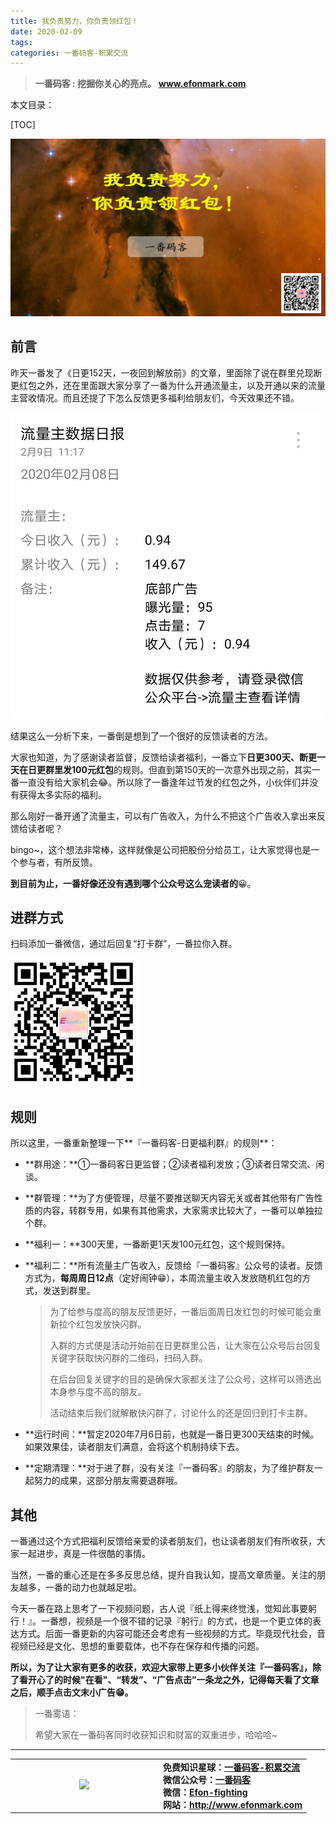 ```yaml
---
title: 我负责努力，你负责领红包！
date: 2020-02-09
tags: 
categories: 一番码客-积累交流
---
```


> **一番码客 : 挖掘你关心的亮点。**
> **www.efonmark.com**

本文目录：

[TOC]

![image-20200209224411138](2020-02-09-我负责努力，你负责领红包！/image-20200209224411138.png)

<!--more-->

## 前言

昨天一番发了《日更152天，一夜回到解放前》的文章，里面除了说在群里兑现断更红包之外，还在里面跟大家分享了一番为什么开通流量主，以及开通以来的流量主营收情况。而且还提了下怎么反馈更多福利给朋友们，今天效果还不错。

![image-20200209231028094](2020-02-09-我负责努力，你负责领红包！/image-20200209231028094.png)

结果这么一分析下来，一番倒是想到了一个很好的反馈读者的方法。

大家也知道，为了感谢读者监督，反馈给读者福利，一番立下**日更300天、断更一天在日更群里发100元红包**的规则。但直到第150天的一次意外出现之前，其实一番一直没有给大家机会😂。所以除了一番逢年过节发的红包之外，小伙伴们并没有获得太多实际的福利。

那么刚好一番开通了流量主，可以有广告收入，为什么不把这个广告收入拿出来反馈给读者呢？

bingo~，这个想法非常棒，这样就像是公司把股份分给员工，让大家觉得也是一个参与者，有所反馈。

**到目前为止，一番好像还没有遇到哪个公众号这么宠读者的**😀。

## 进群方式

扫码添加一番微信，通过后回复“打卡群”，一番拉你入群。

![image-20200210010903347](2020-02-09-我负责努力，你负责领红包！/image-20200210010903347.png)

## 规则

所以这里，一番重新整理一下**『一番码客-日更福利群』的规则**：

* **群用途：**①一番码客日更监督；②读者福利发放；③读者日常交流、闲谈。

* **群管理：**为了方便管理，尽量不要推送聊天内容无关或者其他带有广告性质的内容，转群专用，如果有其他需求，大家需求比较大了，一番可以单独拉个群。

* **福利一：**300天里，一番断更1天发100元红包，这个规则保持。

* **福利二：**所有流量主广告收入，反馈给『一番码客』公众号的读者。反馈方式为，**每周周日12点**（定好闹钟😁），本周流量主收入发放随机红包的方式，发送到群里。

    > 为了给参与度高的朋友反馈更好，一番后面周日发红包的时候可能会重新拉个红包发放快闪群。
    >
    > 入群的方式便是活动开始前在日更群里公告，让大家在公众号后台回复关键字获取快闪群的二维码，扫码入群。
    >
    > 在后台回复关键字的目的是确保大家都关注了公众号，这样可以筛选出本身参与度不高的朋友。
    >
    > 活动结束后我们就解散快闪群了，讨论什么的还是回归到打卡主群。

* **运行时间：**暂定2020年7月6日前，也就是一番日更300天结束的时候。如果效果佳，读者朋友们满意，会将这个机制持续下去。

* **定期清理：**对于进了群，没有关注『一番码客』的朋友，为了维护群友一起努力的成果，这部分朋友需要退群哦。

## 其他

一番通过这个方式把福利反馈给亲爱的读者朋友们，也让读者朋友们有所收获，大家一起进步，真是一件很酷的事情。

当然，一番的重心还是在多多反思总结，提升自我认知，提高文章质量。关注的朋友越多，一番的动力也就越足啦。

今天一番在路上思考了一下视频问题，古人说『纸上得来终觉浅，觉知此事要躬行！』。一番想，视频是一个很不错的记录『躬行』的方式，也是一个更立体的表达方式。后面一番更新的内容可能还会考虑有一些视频的方式。毕竟现代社会，音视频已经是文化、思想的重要载体，也不存在保存和传播的问题。

**所以，为了让大家有更多的收获，欢迎大家带上更多小伙伴关注『一番码客』，除了看开心了的时候"在看"、“转发”、“广告点击”一条龙之外，记得每天看了文章之后，顺手点击文末小广告😁。**

> 一番雾语：
>
> 希望大家在一番码客同时收获知识和财富的双重进步，哈哈哈~

------

<table>
<tr>
<td ><center><img src="http://www.efonmark.com/efonmark-blog/readme/guanzhu_1.jpg" width=40%></center></td>
<td width="50%" align=left><b>
    免费知识星球：<a href="http://www.efonmark.com/efonmark-blog/readme/zhishixingqiu1.png">一番码客-积累交流</a><br>
    微信公众号：<a href="http://www.efonmark.com/efonmark-blog/readme/guanzhu_1.jpg">一番码客</a><br>
    微信：<a href="http://www.efonmark.com/efonmark-blog/readme/weixin.jpg">Efon-fighting</a><br>
    网站：<a href="http://www.efonmark.com">http://www.efonmark.com</a><br></b></td>
</tr>
</table>